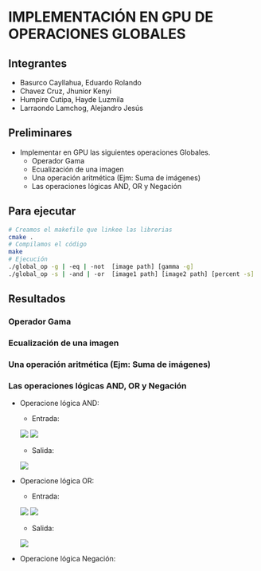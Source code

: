 # IMPLEMENTACIÓN EN GPU DE OPERACIONES GLOBALES 
## Integrantes
- Basurco Cayllahua, Eduardo Rolando
- Chavez Cruz, Jhunior Kenyi
- Humpire Cutipa, Hayde Luzmila
- Larraondo Lamchog, Alejandro Jesús 

## Preliminares
- Implementar en GPU las siguientes operaciones Globales.
  - Operador Gama
  - Ecualización de una imagen
  - Una operación aritmética (Ejm: Suma de imágenes)
  - Las operaciones lógicas AND, OR y Negación

## Para ejecutar

```bash
# Creamos el makefile que linkee las librerias
cmake .
# Compilamos el código
make
# Ejecución
./global_op -g | -eq | -not  [image path] [gamma -g]
./global_op -s | -and | -or  [image1 path] [image2 path] [percent -s]
```

## Resultados
### Operador Gama

### Ecualización de una imagen

### Una operación aritmética (Ejm: Suma de imágenes)

### Las operaciones lógicas AND, OR y Negación
- Operacione lógica AND:
  - Entrada:
  
  ![](Output/imagen1.png) ![](Output/imagen2.png)
  
  - Salida:
  
  ![](Output/and.png)

- Operacione lógica OR:
  - Entrada:
  
  ![](Output/imagen1.png) ![](Output/imagen2.png)
    
  - Salida:
  
  ![](Output/or.png)
  
- Operacione lógica Negación:


